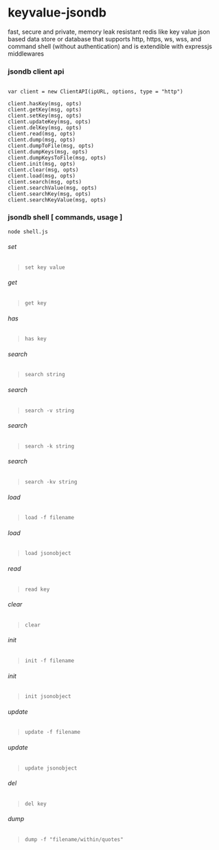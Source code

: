 # keyvalue-jsondb
fast, secure and private, memory leak resistant redis like key value json based data store or database that supports http, https, ws, wss, and command shell (without authentication) and is extendible with expressjs middlewares


### jsondb client api

```

var client = new ClientAPI(ipURL, options, type = "http")

client.hasKey(msg, opts)
client.getKey(msg, opts)
client.setKey(msg, opts)
client.updateKey(msg, opts)
client.delKey(msg, opts)
client.read(msg, opts)
client.dump(msg, opts)
client.dumpToFile(msg, opts)
client.dumpKeys(msg, opts)
client.dumpKeysToFile(msg, opts)
client.init(msg, opts)
client.clear(msg, opts)
client.load(msg, opts)
client.search(msg, opts)
client.searchValue(msg, opts)
client.searchKey(msg, opts)
client.searchKeyValue(msg, opts)

```

### jsondb shell [ commands, usage ]

`node shell.js`

###### set
> `set key value`

###### get
> `get key`

###### has
> `has key`

###### search
> `search string`

###### search
> `search -v string`

###### search
> `search -k string`

###### search
> `search -kv string`

###### load
> `load -f filename`

###### load
> `load jsonobject`

###### read
> `read key`

###### clear
> `clear`

###### init
> `init -f filename`

###### init
> `init jsonobject`

###### update
> `update -f filename`

###### update
> `update jsonobject`

###### del
> `del key`

###### dump
> `dump -f "filename/within/quotes"`



<!-- 

1. jsondb server (http, https, ws, wss)
2. jsondb client (http, https, ws, wss)

-->

<!-- 

3. jsondb shell (http, https, ws, wss)

-->

